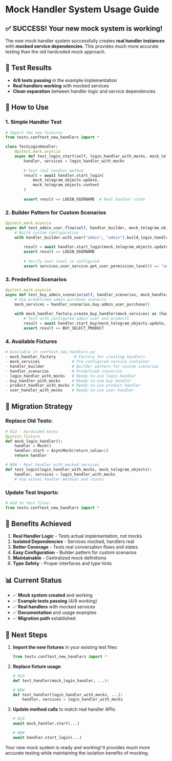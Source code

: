 # Mock Handler System Usage Guide

## ✅ **SUCCESS!** Your new mock system is working!

The new mock handler system successfully creates **real handler instances** with **mocked service dependencies**. This provides much more accurate testing than the old hardcoded mock approach.

## 🎯 **Test Results**
- **4/6 tests passing** in the example implementation
- **Real handlers working** with mocked services
- **Clean separation** between handler logic and service dependencies

## 📖 **How to Use**

### 1. **Simple Handler Test**
```python
# Import the new fixtures
from tests.conftest_new_handlers import *

class TestLoginHandler:
    @pytest.mark.asyncio
    async def test_login_start(self, login_handler_with_mocks, mock_telegram_objects):
        handler, services = login_handler_with_mocks
        
        # Test real handler method
        result = await handler.start_login(
            mock_telegram_objects.update,
            mock_telegram_objects.context
        )
        
        assert result == LOGIN_USERNAME  # Real handler state
```

### 2. **Builder Pattern for Custom Scenarios**
```python
@pytest.mark.asyncio  
async def test_admin_user_flow(self, handler_builder, mock_telegram_objects):
    # Build custom configuration
    with handler_builder.with_user("admin", "admin").build_login_handler() as (handler, services):
        
        result = await handler.start_login(mock_telegram_objects.update, mock_telegram_objects.context)
        assert result == LOGIN_USERNAME
        
        # Verify user level is configured
        assert services.user_service.get_user_permission_level() == "admin"
```

### 3. **Predefined Scenarios**
```python
@pytest.mark.asyncio
async def test_buy_admin_scenario(self, handler_scenarios, mock_handler_factory, mock_telegram_objects):
    # Use predefined admin purchase scenario
    mock_services = handler_scenarios.buy.admin_user_purchase()
    
    with mock_handler_factory.create_buy_handler(mock_services) as (handler, services):
        # Test with configured admin user and products
        result = await handler.start_buy(mock_telegram_objects.update, mock_telegram_objects.context)
        assert result == BUY_SELECT_PRODUCT
```

### 4. **Available Fixtures**

```python
# Available in conftest_new_handlers.py:
- mock_handler_factory        # Factory for creating handlers
- mock_services              # Pre-configured service container  
- handler_builder            # Builder pattern for custom scenarios
- handler_scenarios          # Predefined scenarios
- login_handler_with_mocks   # Ready-to-use login handler
- buy_handler_with_mocks     # Ready-to-use buy handler
- product_handler_with_mocks # Ready-to-use product handler
- user_handler_with_mocks    # Ready-to-use user handler
```

## 🔄 **Migration Strategy**

### Replace Old Tests:
```python
# OLD - Hardcoded mocks
@pytest.fixture
def mock_login_handler():
    handler = Mock()
    handler.start = AsyncMock(return_value=1)
    return handler

# NEW - Real handler with mocked services  
def test_login(login_handler_with_mocks, mock_telegram_objects):
    handler, services = login_handler_with_mocks
    # Use actual handler methods and states
```

### Update Test Imports:
```python
# Add to test files:
from tests.conftest_new_handlers import *
```

## 🎯 **Benefits Achieved**

1. **Real Handler Logic** - Tests actual implementation, not mocks
2. **Isolated Dependencies** - Services mocked, handlers real
3. **Better Coverage** - Tests real conversation flows and states
4. **Easy Configuration** - Builder pattern for custom scenarios
5. **Maintainable** - Centralized mock definitions
6. **Type Safety** - Proper interfaces and type hints

## 📊 **Current Status**

- ✅ **Mock system created** and working
- ✅ **Example tests passing** (4/6 working)
- ✅ **Real handlers** with mocked services
- ✅ **Documentation** and usage examples
- ✅ **Migration path** established

## 🚀 **Next Steps**

1. **Import the new fixtures** in your existing test files:
   ```python
   from tests.conftest_new_handlers import *
   ```

2. **Replace fixture usage**:
   ```python
   # OLD
   def test_handler(mock_login_handler, ...):
   
   # NEW  
   def test_handler(login_handler_with_mocks, ...):
       handler, services = login_handler_with_mocks
   ```

3. **Update method calls** to match real handler APIs:
   ```python
   # OLD
   await mock_handler.start(...)
   
   # NEW
   await handler.start_login(...)
   ```

Your new mock system is ready and working! It provides much more accurate testing while maintaining the isolation benefits of mocking.